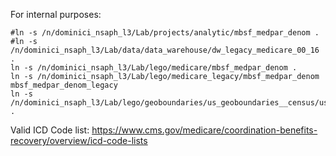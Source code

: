 For internal purposes:

```
#ln -s /n/dominici_nsaph_l3/Lab/projects/analytic/mbsf_medpar_denom .
#ln -s /n/dominici_nsaph_l3/Lab/data/data_warehouse/dw_legacy_medicare_00_16 .
ln -s /n/dominici_nsaph_l3/Lab/lego/medicare/mbsf_medpar_denom .
ln -s /n/dominici_nsaph_l3/Lab/lego/medicare_legacy/mbsf_medpar_denom mbsf_medpar_denom_legacy
ln -s /n/dominici_nsaph_l3/Lab/lego/geoboundaries/us_geoboundaries__census/us_xwalks__census/zcta2county_yearly .
```

Valid ICD Code list: 
https://www.cms.gov/medicare/coordination-benefits-recovery/overview/icd-code-lists 
